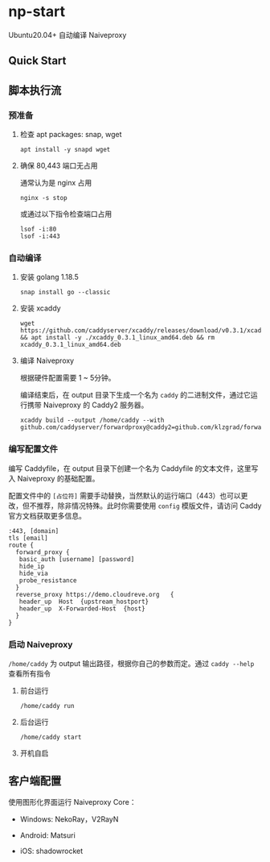 # np-start

Ubuntu20.04+ 自动编译 Naiveproxy

## Quick Start



## 脚本执行流

### 预准备

1. 检查 apt packages: snap, wget

   ```shell
   apt install -y snapd wget
   ```

2. 确保 80,443 端口无占用

   通常认为是 nginx 占用

   ```shell
   nginx -s stop
   ```

   或通过以下指令检查端口占用

   ```shell
   lsof -i:80
   lsof -i:443
   ```

### 自动编译

1. 安装 golang 1.18.5

   ```shell
   snap install go --classic
   ```

2. 安装 xcaddy

   ```shell
   wget https://github.com/caddyserver/xcaddy/releases/download/v0.3.1/xcaddy_0.3.1_linux_amd64.deb && apt install -y ./xcaddy_0.3.1_linux_amd64.deb && rm xcaddy_0.3.1_linux_amd64.deb
   ```


3. 编译 Naiveproxy

   根据硬件配置需要 1 ~ 5分钟。

   编译结束后，在 output 目录下生成一个名为 `caddy` 的二进制文件，通过它运行携带 Naiveproxy 的 Caddy2 服务器。

   ```shell
   xcaddy build --output /home/caddy --with github.com/caddyserver/forwardproxy@caddy2=github.com/klzgrad/forwardproxy@naive
   ```

### 编写配置文件

编写 Caddyfile，在 output 目录下创建一个名为 Caddyfile 的文本文件，这里写入 Naiveproxy 的基础配置。

配置文件中的 `[占位符]` 需要手动替换，当然默认的运行端口（443）也可以更改，但不推荐，除非情况特殊。此时你需要使用 `config` 模版文件，请访问 Caddy 官方文档获取更多信息。

```wiki
:443, [domain]
tls [email]
route {
  forward_proxy {
   basic_auth [username] [password]
   hide_ip
   hide_via
   probe_resistance
  }
  reverse_proxy https://demo.cloudreve.org   {
   header_up  Host  {upstream_hostport}
   header_up  X-Forwarded-Host  {host}
  }
}
```

### 启动 Naiveproxy

`/home/caddy` 为 output 输出路径，根据你自己的参数而定。通过 `caddy --help` 查看所有指令

1. 前台运行

   ```shell
   /home/caddy run
   ```

2. 后台运行

   ```shell
   /home/caddy start
   ```

3. 开机自启

##  客户端配置

使用图形化界面运行 Naiveproxy Core：

- Windows: NekoRay，V2RayN

- Android: Matsuri

- iOS: shadowrocket

